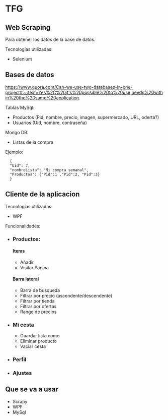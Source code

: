 # TFG



## Web Scraping
Para obtener los datos de la base de datos.


Tecnologías utilizadas:
+ Selenium

## Bases de datos
https://www.quora.com/Can-we-use-two-databases-in-one-project#:~:text=Yes%2C%20it's%20possible%20to%20use,needs%20within%20the%20same%20application.

  Tablas MySql:

  + Productos (Pid, nombre, precio, imagen, supermercado, URL, oderta?)
  + Usuarios (Uid, nombre, contraseña)

  Mongo DB:
  + Listas de la compra

  Ejemplo:

      {
      "Uid": 7,
      "nombreLista": "Mi compra semanal",
      "Productos": {"Pid":1 ,"Pid":2, "Pid":3}
      }

## Cliente de la aplicacion
Tecnologías utilizadas:
+ WPF

Funcionalidades:

+ ### Productos:
  #### Items
  
  + Añadir
  + Visitar Pagina

  #### Barra lateral

  + Barra de busqueda
  + Filtrar por precio (ascendente/descendente)
  + Filtrar por tienda
  + Filtrar por ofertas
  + Rango de precios
  

  
+ ### Mi cesta

   + Guardar lista como
   + Eliminar producto
   + Vaciar cesta
  
+ ### Perfil
+ ### Ajustes



## Que se va a usar

+ Scrapy
+ WPF
+ MySql 
